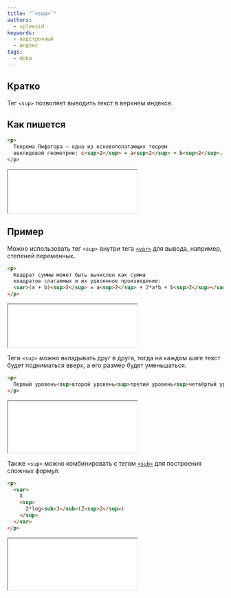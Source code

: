```yaml
---
title: "`<sup>`"
authors:
  - xpleesid
keywords:
  - надстрочный
  - индекс
tags:
  - doka
---
```


## Кратко

Тег `<sup>` позволяет выводить текст в верхнем индексе.

## Как пишется

```html
<p>
  Теорема Пифагора — одна из основополагающих теорем
  евклидовой геометрии: c<sup>2</sup> = a<sup>2</sup> + b<sup>2</sup>.
</p>
```

<iframe title="Теорема пифагора" src="demos/basic/" height="100"></iframe>

## Пример

Можно использовать тег `<sup>` внутри тега [`<var>`](/html/var) для вывода, например, степеней переменных.

```html
<p>
  Квадрат суммы может быть вычислен как сумма
  квадратов слагаемых и их удвоенное произведение:
  <var>(a + b)<sup>2</sup> = a<sup>2</sup> + 2*a*b + b<sup>2</sup></var>
</p>
```

<iframe title="Пример с математической формулой" src="demos/variables/" height="100"></iframe>

Теги `<sup>` можно вкладывать друг в друга, тогда на каждом шаге текст будет подниматься вверх, а его размер будет уменьшаться.

```html
<p>
  Первый уровень<sup>второй уровень<sup>третий уровень<sup>четвёртый уровень</sup></sup></sup>
</p>
```

<iframe title="Пример с математической формулой" src="demos/nested/" height="120"></iframe>

Также `<sup>` можно комбинировать с тегом [`<sub>`](/html/sub) для построения сложных формул.

```html
<p>
  <var>
    X
    <sup>
      2*log<sub>3</sub>(Z<sup>2</sup>)
    </sup>
  </var>
</p>
```

<iframe title="Пример с тегом sub" src="demos/sub/" height="120"></iframe>
